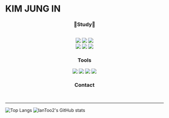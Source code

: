 <!--
**IanToo2/IanToo2** is a ✨ _special_ ✨ repository because its `README.md` (this file) appears on your GitHub profile.

Here are some ideas to get you started:

- 🔭 I’m currently working on ...
- 
- 👯 I’m looking to collaborate on ...
- 🤔 I’m looking for help with ...
- 💬 Ask me about ...
- 📫 How to reach me: ...
- 😄 Pronouns: ...
- ⚡ Fun fact: ...
-->
# KIM JUNG IN

<div align = "center">
 <h3>🌱Study🌱</h3> <br>
  <img src="https://img.shields.io/badge/Django-092E20?style=flat&logo=Django&logoColor=white"/>
  <img src="https://img.shields.io/badge/Python-3776AB?style=flat&logo=Python&logoColor=white"/>
  <img src="https://img.shields.io/badge/SQLite-003B57?style=flat&logo=SQLite&logoColor=white"/>
  <br>
  <img src="https://img.shields.io/badge/HTML5-E34F26style=flat&logo=HTML5&logoColor=white"/>
  <img src="https://img.shields.io/badge/CSS3-1572B6?style=flat&logo=CSS3&logoColor=white"/>
  <img src="https://img.shields.io/badge/JavaScript-F7DF1E?style=flat&logo=JavaScript&logoColor=white"/>
</div>
<div align = "center">
 <h3>Tools</h3>
  <img src="https://img.shields.io/badge/VSCode-007ACC?style=flat&logo=VisualStudioCode&logoColor=white"/>
  <img src="https://img.shields.io/badge/GitHub-F05032?style=flat&logo=GitHub&logoColor=white"/>
  <img src="https://img.shields.io/badge/Git-F05032?style=flat&logo=Git&logoColor=white"/>
  <img src="https://img.shields.io/badge/GoogleColab-F9AB00?style=flat&logo=GoogleColab&logoColor=white"/>

</div>
<div align = "center">
 <h3>Contact</h3>
 
</div>
<br>

***

<div aligb = "center">
 
![Top Langs](https://github-readme-stats.vercel.app/api/top-langs/?username=IanToo2)
![IanToo2's GitHub stats](https://github-readme-stats.vercel.app/api?username=IanToo2)
</div>
